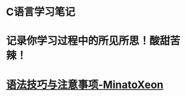 # C语言学习笔记

# 记录你学习过程中的所见所思！酸甜苦辣！
 
# <a href="https://MinatoXeon.github.io/2020/03/03/%E8%AF%AD%E6%B3%95%E6%8A%80%E5%B7%A7%E4%B8%8E%E6%B3%A8%E6%84%8F%E4%BA%8B%E9%A1%B9/" target="_blank">语法技巧与注意事项-MinatoXeon</a>
